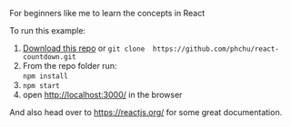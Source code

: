 For beginners like me to learn the concepts in React

To run this example:

1. [Download this repo](https://github.com/phchu/react-countdown/archive/master.zip) or `git clone  https://github.com/phchu/react-countdown.git`
2. From the repo folder run:  
   `npm install`
3. `npm start`
4. open [http://localhost:3000/](http://localhost:3000/) in the browser

And also head over to https://reactjs.org/ for some great documentation.